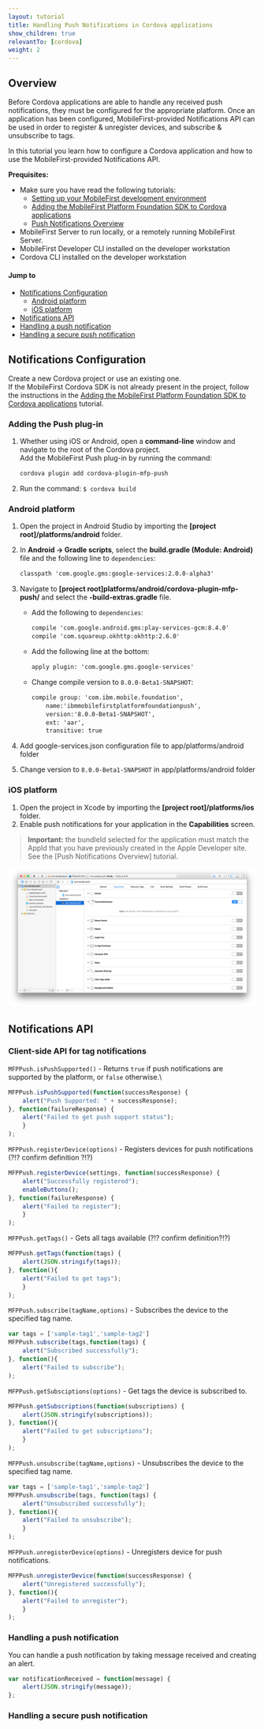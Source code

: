 ```yaml
---
layout: tutorial
title: Handling Push Notifications in Cordova applications
show_children: true
relevantTo: [cordova]
weight: 2
---
```

## Overview
Before Cordova applications are able to handle any received push notifications, they must be configured for the appropriate platform. Once an application has been configured, MobileFirst-provided Notifications API can be used in order to register & unregister devices, and subscribe &amp; unsubscribe to tags.

In this tutorial you learn how to configure a Cordova application and how to use the MobileFirst-provided Notifications API.

**Prequisites:**

* Make sure you have read the following tutorials:
    * [Setting up your MobileFirst development environment](../../setting-up-your-development-environment/index)
    * [Adding the MobileFirst Platform Foundation SDK to Cordova applications](../../adding-the-mfpf-sdk/cordova)
    * [Push Notifications Overview](../push-notifications-overview)
* MobileFirst Server to run locally, or a remotely running MobileFirst Server.
* MobileFirst Developer CLI installed on the developer workstation
* Cordova CLI installed on the developer workstation

#### Jump to
* [Notifications Configuration](#notifications-configuration)
    * [Android platform](#android-platform)
    * [iOS platform](#ios-platform)
* [Notifications API](#notifications-api)
* [Handling a push notification](#handling-a-push-notification)
* [Handling a secure push notification](#handling-a-secure-push-notification)

## Notifications Configuration
Create a new Cordova project or use an existing one.  
If the MobileFirst Cordova SDK is not already present in the project, follow the instructions in the [Adding the MobileFirst Platform Foundation SDK to Cordova applications](../../../adding-the-mfpf-sdk/cordova) tutorial.

### Adding the Push plug-in
1. Whether using iOS or Android, open a **command-line** window and navigate to the root of the Cordova project.  
    Add the MobileFirst Push plug-in by running the command: 

    ```bash
    cordova plugin add cordova-plugin-mfp-push
    ```
    
2. Run the command: `$ cordova build`

### Android platform

1. Open the project in Android Studio by importing the **[project root]/platforms/android** folder.

2. In **Android → Gradle scripts**, select the **build.gradle (Module: Android)** file and the following line to `dependencies`:    

    ```xml
    classpath 'com.google.gms:google-services:2.0.0-alpha3'
    ```
    
3. Navigate to **[project root]platforms/android/cordova-plugin-mfp-push/** and select the **<appname>-build-extras.gradle** file. 
    - Add the following to `dependencies`: 
    
        ```xml
        compile 'com.google.android.gms:play-services-gcm:8.4.0'
        compile 'com.squareup.okhttp:okhttp:2.6.0'
        ```
    - Add the following line at the bottom:
    
        ```xml
        apply plugin: 'com.google.gms.google-services'
        ```
    - Change compile version to `8.0.0-Beta1-SNAPSHOT`:
    
        ```xml
        compile group: 'com.ibm.mobile.foundation', 
            name:'ibmmobilefirstplatformfoundationpush', 
            version:'8.0.0-Beta1-SNAPSHOT', 
            ext: 'aar', 
            transitive: true
        ```

4. Add google-services.json configuration file to app/platforms/android folder

5. Change version to `8.0.0-Beta1-SNAPSHOT` in app/platforms/android folder

### iOS platform

1. Open the project in Xcode by importing the **[project root]/platforms/ios** folder.
2. Enable push notifications for your application in the **Capabilities** screen.

> <span class="glyphicon glyphicon-exclamation-sign" aria-hidden="true"></span> **Important:** the bundleId selected for the application must match the AppId that you have previously created in the Apple Developer site. See the [Push Notifications Overview] tutorial.

![image of where is the capability in Xcode](push-capability.png)

## Notifications API
### Client-side API for tag notifications

`MFPPush.isPushSupported()` - Returns `true` if push notifications are supported by the platform, or `false` otherwise.\

```javascript
MFPPush.isPushSupported(function(successResponse) {
    alert("Push Supported: " + successResponse);
}, function(failureResponse) {
    alert("Failed to get push support status");
    }
);
```

`MFPPush.registerDevice(options)` - Registers devices for push notifications (?!? confirm definition ?!?)

```javascript
MFPPush.registerDevice(settings, function(successResponse) {
    alert("Successfully registered");
    enableButtons();
}, function(failureResponse) {
    alert("Failed to register");
    }
);
```

`MFPPush.getTags()` - Gets all tags available (?!? confirm definition?!?)

```javascript
MFPPush.getTags(function(tags) {
    alert(JSON.stringify(tags));
}, function(){
    alert("Failed to get tags");
    }
);
```

`MFPPush.subscribe(tagName,options)` - Subscribes the device to the specified tag name.

```javascript
var tags = ['sample-tag1','sample-tag2']
MFPPush.subscribe(tags,function(tags) {
    alert("Subscribed successfully");
}, function(){
    alert("Failed to subscribe");
);
```

`MFPPush.getSubsciptions(options)` - Get tags the device is subscribed to.

```javascript
MFPPush.getSubscriptions(function(subscriptions) {
    alert(JSON.stringify(subscriptions));
}, function(){
    alert("Failed to get subscriptions");
    }
);
```

`MFPPush.unsubscribe(tagName,options)` - Unsubscribes the device to the specified tag name.

```javascript
var tags = ['sample-tag1','sample-tag2']
MFPPush.unsubscribe(tags, function(tags) {
    alert("Unsubscribed successfully");
}, function(){
    alert("Failed to unsubscribe");
    }
);
```

`MFPPush.unregisterDevice(options)` - Unregisters device for push notifications.

```javascript
MFPPush.unregisterDevice(function(successResponse) {
    alert("Unregistered successfully");
}, function(){
    alert("Failed to unregister");
    }   
);
```

### Handling a push notification
You can handle a push notification by taking message received and creating an alert.

```javascript
var notificationReceived = function(message) {
    alert(JSON.stringify(message));
};
```

### Handling a secure push notification
